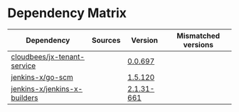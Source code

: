 # Dependency Matrix

Dependency | Sources | Version | Mismatched versions
---------- | ------- | ------- | -------------------
[cloudbees/jx-tenant-service](https://github.com/cloudbees/jx-tenant-service) |  | [0.0.697](https://github.com/cloudbees/jx-tenant-service/releases/tag/v0.0.697) | 
[jenkins-x/go-scm](https://github.com/jenkins-x/go-scm) |  | [1.5.120]() | 
[jenkins-x/jenkins-x-builders](https://github.com/jenkins-x/jenkins-x-builders) |  | [2.1.31-661]() | 
